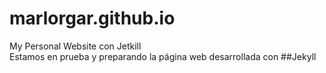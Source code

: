 # marlorgar.github.io
My Personal Website con Jetkill <br/>
Estamos en prueba y preparando la página web 
desarrollada con 
##Jekyll
